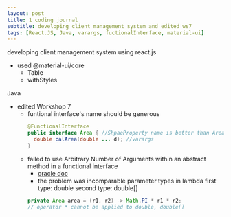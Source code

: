 ```yaml
---
layout: post
title: 1 coding journal
subtitle: developing client management system and edited ws7
tags: [React.JS, Java, varargs, fuctionalInterface, material-ui]
---
```


developing client management system using react.js 
- used @material-ui/core
  - Table
  - withStyles
  
Java
- edited Workshop 7 
  - funtional interface's name should be generous
    ```java
    @FunctionalInterface
    public interface Area { //ShpaeProperty name is better than Area
      double calArea(double ... d); //varargs
    }
    ```
  - failed to use Arbitrary Number of Arguments within an abstract method in a functional interface
    - [oracle doc](https://docs.oracle.com/javase/tutorial/java/javaOO/arguments.html#varargs)
    - the problem was incomparable parameter types in lambda 
      first type: double
      second type: double[]
    ```java
    private Area area = (r1, r2) -> Math.PI * r1 * r2;
    // operator * cannot be applied to double, double[]
    ```